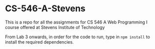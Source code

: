 # CS-546-A-Stevens

This is a repo for all the assignments for CS 546 A Web Programming I course offered at Stevens Institute of Technology 

From Lab 3 onwards, in order for the code to run, type in `npm install` to install the required dependencies.